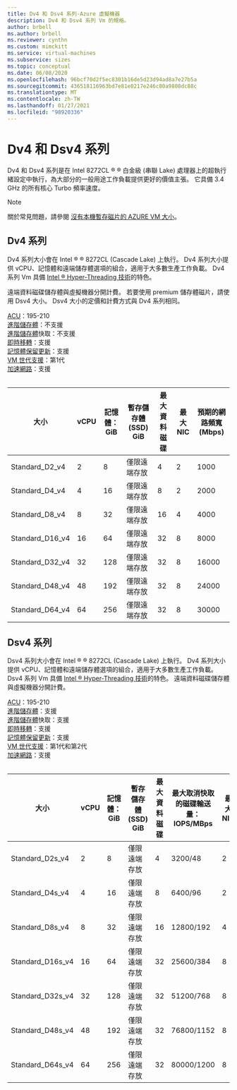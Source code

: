 ```yaml
---
title: Dv4 和 Dsv4 系列-Azure 虛擬機器
description: Dv4 和 Dsv4 系列 Vm 的規格。
author: brbell
ms.author: brbell
ms.reviewer: cynthn
ms.custom: mimckitt
ms.service: virtual-machines
ms.subservice: sizes
ms.topic: conceptual
ms.date: 06/08/2020
ms.openlocfilehash: 96bcf70d2f5ec8301b16de5d23d94ad8a7e27b5a
ms.sourcegitcommit: 436518116963bd7e81e0217e246c80a9808dc88c
ms.translationtype: MT
ms.contentlocale: zh-TW
ms.lasthandoff: 01/27/2021
ms.locfileid: "98920336"
---
```

# <a name="dv4-and-dsv4-series"></a>Dv4 和 Dsv4 系列

Dv4 和 Dsv4 系列是在 Intel 8272CL &reg; &reg; 白金級 (串聯 Lake) 處理器上的超執行緒設定中執行，為大部分的一般用途工作負載提供更好的價值主張。 它具備 3.4 GHz 的所有核心 Turbo 頻率速度。 

> [!NOTE]
> 關於常見問題，請參閱  [沒有本機暫存磁片的 AZURE VM 大小](azure-vms-no-temp-disk.md)。
## <a name="dv4-series"></a>Dv4 系列

Dv4 系列大小會在 Intel &reg; &reg; 8272CL (Cascade Lake) 上執行。 Dv4 系列大小提供 vCPU、記憶體和遠端儲存體選項的組合，適用于大多數生產工作負載。 Dv4 系列 Vm 具備 [Intel &reg; Hyper-Threading 技術](https://www.intel.com/content/www/us/en/architecture-and-technology/hyper-threading/hyper-threading-technology.html)的特色。

遠端資料磁碟儲存體與虛擬機器分開計費。 若要使用 premium 儲存體磁片，請使用 Dsv4 大小。 Dsv4 大小的定價和計費方式與 Dv4 系列相同。

[ACU](acu.md)：195-210<br>
[進階儲存體](premium-storage-performance.md)：不支援<br>
[進階儲存體](premium-storage-performance.md)快取：不支援<br>
[即時移轉](maintenance-and-updates.md)：支援<br>
[記憶體保留更新](maintenance-and-updates.md)：支援<br>
[VM 世代支援](generation-2.md)：第1代<br>
[加速網路](../virtual-network/create-vm-accelerated-networking-cli.md)：支援<br>
<br>

| 大小 | vCPU | 記憶體：GiB | 暫存儲存體 (SSD) GiB | 最大資料磁碟 | 最大 NIC|預期的網路頻寬 (Mbps)  |
|---|---|---|---|---|---|---|
| Standard_D2_v4 | 2 | 8 | 僅限遠端存放 | 4 | 2|1000 |
| Standard_D4_v4 | 4 | 16  | 僅限遠端存放 | 8 | 2|2000 |
| Standard_D8_v4 | 8 | 32 | 僅限遠端存放 | 16 | 4|4000 |
| Standard_D16_v4 | 16 | 64 | 僅限遠端存放 | 32 | 8|8000 |
| Standard_D32_v4 | 32 | 128 | 僅限遠端存放 | 32 | 8|16000 |
| Standard_D48_v4 | 48 | 192 | 僅限遠端存放 | 32 | 8|24000 |
| Standard_D64_v4 | 64 | 256 | 僅限遠端存放 | 32 | 8|30000 |

## <a name="dsv4-series"></a>Dsv4 系列

Dsv4 系列大小會在 Intel &reg; &reg; 8272CL (Cascade Lake) 上執行。 Dv4 系列大小提供 vCPU、記憶體和遠端儲存體選項的組合，適用于大多數生產工作負載。 Dsv4 系列 Vm 具備 [Intel &reg; Hyper-Threading 技術](https://www.intel.com/content/www/us/en/architecture-and-technology/hyper-threading/hyper-threading-technology.html)的特色。 遠端資料磁碟儲存體與虛擬機器分開計費。

[ACU](acu.md)：195-210<br>
[進階儲存體](premium-storage-performance.md)：支援<br>
[進階儲存體](premium-storage-performance.md)快取：支援<br>
[即時移轉](maintenance-and-updates.md)：支援<br>
[記憶體保留更新](maintenance-and-updates.md)：支援<br>
[VM 世代支援](generation-2.md)：第1代和第2代<br>
[加速網路](../virtual-network/create-vm-accelerated-networking-cli.md)：支援<br>
<br>

| 大小 | vCPU | 記憶體：GiB | 暫存儲存體 (SSD) GiB | 最大資料磁碟 | 最大取消快取的磁碟輸送量：IOPS/MBps | 最大 NIC|預期的網路頻寬 (Mbps)  |
|---|---|---|---|---|---|---|---|
| Standard_D2s_v4 | 2 | 8  | 僅限遠端存放 | 4 | 3200/48 | 2|1000 |
| Standard_D4s_v4 | 4 | 16 | 僅限遠端存放 | 8 | 6400/96 | 2|2000 |
| Standard_D8s_v4 | 8 | 32 | 僅限遠端存放 | 16 | 12800/192 | 4|4000 |
| Standard_D16s_v4 | 16 | 64  | 僅限遠端存放 | 32 | 25600/384 | 8|8000 |
| Standard_D32s_v4 | 32 | 128 | 僅限遠端存放 | 32 | 51200/768 | 8|16000 |
| Standard_D48s_v4 | 48 | 192 | 僅限遠端存放 | 32 | 76800/1152 | 8|24000 |
| Standard_D64s_v4 | 64 | 256 | 僅限遠端存放 | 32 | 80000/1200 | 8|30000 |
